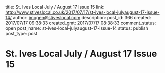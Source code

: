title: St. Ives Local July / August 17 Issue 15
link: http://www.stiveslocal.co.uk/2017/07/17/st-ives-local-julyaugust-17-issue-14/
author: imogen@stiveslocal.com
description: 
post_id: 366
created: 2017/07/17 09:38:33
created_gmt: 2017/07/17 08:38:33
comment_status: open
post_name: st-ives-local-julyaugust-17-issue-14
status: publish
post_type: post

# St. Ives Local July / August 17 Issue 15

